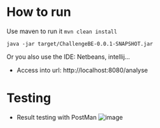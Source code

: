 # How to run
Use maven to run it
`mvn clean install`

`java -jar target/ChallengeBE-0.0.1-SNAPSHOT.jar`

Or you also use the IDE: Netbeans, intellij...

- Access into url: http://localhost:8080/analyse

# Testing 
- Result testing with PostMan
![image](https://user-images.githubusercontent.com/11943182/90980855-05922c00-e588-11ea-9126-ca310a517b7b.png)
